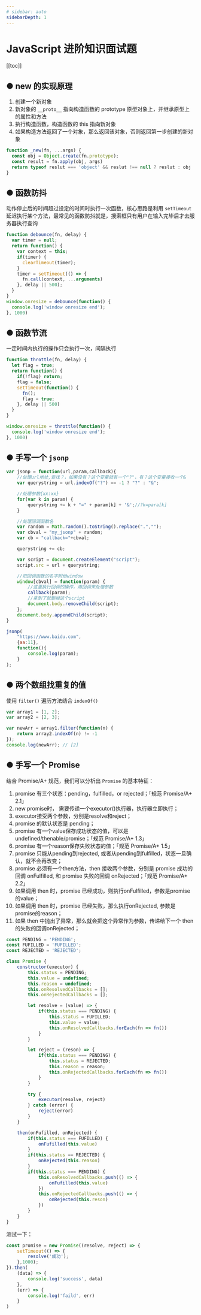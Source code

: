 ```yaml
---
# sidebar: auto
sidebarDepth: 1
---
```

# JavaScript 进阶知识面试题
[[toc]]
## ● new 的实现原理
1. 创建一个新对象
2. 新对象的 `__proto__` 指向构造函数的 prototype 原型对象上，并继承原型上的属性和方法
3. 执行构造函数，构造函数的 this 指向新对象
4. 如果构造方法返回了一个对象，那么返回该对象，否则返回第一步创建的新对象
```js
function _new(fn, ...args) {
  const obj = Object.create(fn.prototype);
  const result = fn.apply(obj, args)
  return typeof reslut === 'object' && reslut !== null ? reslut : obj 
}
```

## ● 函数防抖
动作停止后的时间超过设定的时间时执行一次函数，核心思路是利用 `setTimeout` 延迟执行某个方法，最常见的函数防抖就是，搜索框只有用户在输入完毕后才去服务器执行查询
```js
function debounce(fn, delay) {
  var timer = null;
  return function() {
    var context = this;
    if(timer) {
      clearTimeout(timer);
    }
    timer = setTimeout(() => {
      fn.call(context, ...arguments)
    }, delay || 500);
  }
}
window.onresize = debounce(function() {
  console.log('window onresize end');
}, 1000)
```

## ● 函数节流
一定时间内执行的操作只会执行一次，间隔执行
```js
function throttle(fn, delay) {
  let flag = true;
  return function() {
    if(!flag) return;
    flag = false;
    setTimeout(function() {
      fn();
      flag = true;
    }, delay || 500)
  }
}

window.onresize = throttle(function() {
  console.log('window onresize end');
}, 1000)
```

## ● 手写一个 `jsonp`
```js
var jsonp = function(url,param,callback){
	//处理url地址,查找？，如果没有？这个变量就有一个"?"，有？这个变量接收一个&
	var querystring = url.indexOf("?") == -1 ? "?" : "&";

	//处理参数{xx:xx}
	for(var k in param) {
		querystring += k + "=" + param[k] + '&';//?k=para[k]
	}

	//处理回调函数名
	var random = Math.random().toString().replace(".","");
	var cbval = "my_jsonp" + random;
	var cb = "callback="+cbval;

	querystring += cb;

	var script = document.createElement("script");
	script.src = url + querystring;

	//把回调函数的名字附给window
	window[cbval] = function(param) {
		//这里执行回调的操作，用回调来处理参数
		callback(param);
		//拿到了就删掉这个script
		document.body.removeChild(script);
	};
	document.body.appendChild(script);
}

jsonp(
	"https://www.baidu.com",
	{aa:11},
	function(){
		console.log(param);
	}
);
```

## ● 两个数组找重复的值
使用 `filter()` 遍历方法结合 `indexOf()` 
```js
var array1 = [1, 2];
var array2 = [2, 3];

var newArr = array1.filter(function(n) {
    return array2.indexOf(n) != -1
});
console.log(newArr); // [2]
```

## ● 手写一个 Promise
结合 Promise/A+ 规范，我们可以分析出 `Promise` 的基本特征：
1. promise 有三个状态：pending，fulfilled，or rejected；「规范 Promise/A+ 2.1」
2. new promise时， 需要传递一个executor()执行器，执行器立即执行；
3. executor接受两个参数，分别是resolve和reject；
4. promise  的默认状态是 pending；
5. promise 有一个value保存成功状态的值，可以是undefined/thenable/promise；「规范 Promise/A+ 1.3」
6. promise 有一个reason保存失败状态的值；「规范 Promise/A+ 1.5」
7. promise 只能从pending到rejected, 或者从pending到fulfilled，状态一旦确认，就不会再改变；
8. promise 必须有一个then方法，then 接收两个参数，分别是 promise 成功的回调 onFulfilled, 和 promise 失败的回调 onRejected；「规范 Promise/A+ 2.2」
9. 如果调用 then 时，promise 已经成功，则执行onFulfilled，参数是promise的value；
10. 如果调用 then 时，promise 已经失败，那么执行onRejected, 参数是promise的reason；
11. 如果 then 中抛出了异常，那么就会把这个异常作为参数，传递给下一个 then 的失败的回调onRejected；

```js
const PENDING = 'PENDING';
const FUFILLED = 'FUFILLED';
const REJECTED = 'REJECTED';

class Promise {
    constructor(executor) {
        this.status = PENDING;
        this.value = undefined;
        this.reason = undefined;
        this.onResolvedCallbacks = [];
        this.onRejectedCallbacks = [];

        let resolve = (value) => {
            if(this.status === PENDING) {
                this.status = FUFILLED;
                this.value = value;
                this.onResolvedCallbacks.forEach(fn => fn())
            }
        }

        let reject = (reson) => {
            if(this.status === PENDING) {
                this.status = REJECTED;
                this.reason = reason;
                this.onRejectedCallbacks.forEach(fn => fn())
            }
        }

        try {
            executor(resolve, reject)
        } catch (error) {
            reject(error)
        }
    }

    then(onFufilled, onRejected) {
        if(this.status === FUFILLED) {
            onFufilled(this.value)
        }
        if(this.status == REJECTED) {
            onRejected(this.reason)
        }
        if(this.status === PENDING) {
            this.onResolvedCallbacks.push(() => {
                onFufilled(this.value)
            })
            this.onRejectedCallbacks.push(() => {
                onRejected(this.reson)
            })
        }
    }
}
```
测试一下：
```js
const promise = new Promise((resolve, reject) => {
    setTimeout(() => {
        resolve('成功');
    },1000);
}).then(
    (data) => {
        console.log('success', data)
    },
    (err) => {
        console.log('faild', err)
    }
)

```